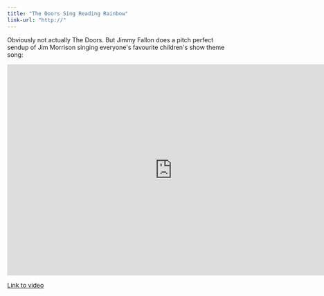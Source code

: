 ```yaml
---
title: "The Doors Sing Reading Rainbow"
link-url: "http://"
---
```

<p>Obviously not actually The Doors. But Jimmy Fallon does a pitch perfect sendup of Jim Morrison singing everyone's favourite children's show theme song:</p>
<p><iframe id="NBC Video Widget" width="761" height="487" src="http://www.nbc.com/assets/video/widget/widget.html?vid=1368107" frameborder="0"></iframe></p>
<p><a href="http://www.latenightwithjimmyfallon.com/blogs/2011/11/the-doors-sing-reading-rainbow-theme/">Link to video</a></p>
